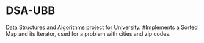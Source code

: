 # DSA-UBB
Data Structures and Algorithms project for University.
#Implements a Sorted Map and its Iterator, used for a problem with cities and zip codes.
